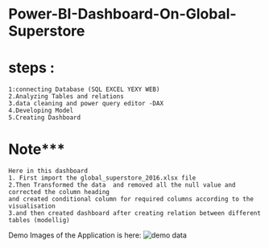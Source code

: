 # Power-BI-Dashboard-On-Global-Superstore
# steps :
    1:connecting Database (SQL EXCEL YEXY WEB)
    2.Analyzing Tables and relations
    3.data cleaning and power query editor -DAX
    4.Developing Model
    5.Creating Dashboard

# Note***
    Here in this dashboard 
    1. First import the global_superstore_2016.xlsx file
    2.Then Transformed the data  and removed all the null value and corrected the column heading 
    and created conditional column for required columns according to the visualisation 
    3.and then created dashboard after creating relation between different tables (modellig) 
Demo Images of the Application is here:
<img src="/blob/main/product%20png.PNG" alt="demo data" title="Demo Data title">

